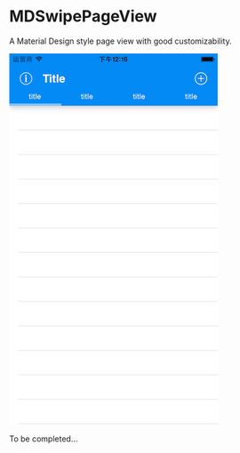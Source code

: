 # MDSwipePageView

A Material Design style page view with good customizability.

![](example.png)

To be completed…